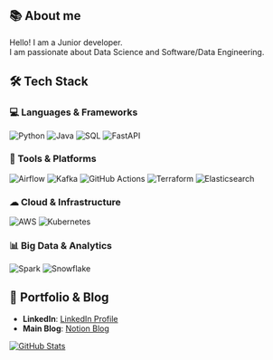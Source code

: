 ## 📚 About me  
Hello! I am a Junior developer.  
I am passionate about Data Science and Software/Data Engineering.  

## 🛠 Tech Stack  

### 💻 Languages & Frameworks  
![Python](https://img.shields.io/badge/Python-3776AB?style=for-the-badge&logo=python&logoColor=white)
![Java](https://img.shields.io/badge/Java-ED8B00?style=for-the-badge&logo=openjdk&logoColor=white)
![SQL](https://img.shields.io/badge/SQL-%23CC2927.svg?style=for-the-badge&logo=microsoft-sql-server&logoColor=white)
![FastAPI](https://img.shields.io/badge/FastAPI-005571?style=for-the-badge&logo=fastapi)

### 🔧 Tools & Platforms  
![Airflow](https://img.shields.io/badge/Airflow-017CEE?style=for-the-badge&logo=apache-airflow&logoColor=white)
![Kafka](https://img.shields.io/badge/Apache%20Kafka-231F20?style=for-the-badge&logo=apache-kafka&logoColor=white)
![GitHub Actions](https://img.shields.io/badge/GitHub%20Actions-2088FF?style=for-the-badge&logo=github-actions&logoColor=white)
![Terraform](https://img.shields.io/badge/Terraform-623CE4?style=for-the-badge&logo=terraform&logoColor=white)
![Elasticsearch](https://img.shields.io/badge/Elasticsearch-005571?style=for-the-badge&logo=elasticsearch&logoColor=white)

### ☁ Cloud & Infrastructure  
![AWS](https://img.shields.io/badge/AWS-%23FF9900.svg?style=for-the-badge&logo=amazon-aws&logoColor=white)
![Kubernetes](https://img.shields.io/badge/Kubernetes-326CE5?style=for-the-badge&logo=kubernetes&logoColor=white)

### 📊 Big Data & Analytics  
![Spark](https://img.shields.io/badge/Apache%20Spark-E25A1C?style=for-the-badge&logo=apache-spark&logoColor=white)
![Snowflake](https://img.shields.io/badge/Snowflake-29B5E8?style=for-the-badge&logo=snowflake&logoColor=white)

## 👀 Portfolio & Blog  
- **LinkedIn**: [LinkedIn Profile](https://www.linkedin.com/in/yuki-hajun/)  
- **Main Blog**: [Notion Blog](https://yuki-dev-blog.notion.site/)  

<a href="https://github.com/HaJunYoo">
  <img align="center" src="https://github-readme-stats-sigma-five.vercel.app/api?username=HaJunYoo&show_icons=true&theme=radical" alt="GitHub Stats">
</a>
